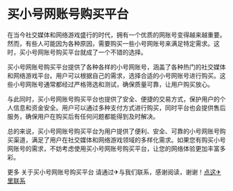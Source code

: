 # 买小号网账号购买平台

在当今社交媒体和网络游戏盛行的时代，拥有一个优质的网账号变得越来越重要。然而，有些人可能因为各种原因，需要购买一些小号网账号来满足特定需求。这时，买小号网账号购买平台就成了一个不错的选择。

买小号网账号购买平台提供了各种各样的小号网账号，涵盖了各种热门的社交媒体和网络游戏平台。用户可以根据自己的需求，选择合适的小号网账号进行购买。这些小号网账号通常都经过严格筛选和测试，确保质量可靠，让用户购买放心。

与此同时，买小号网账号购买平台也提供了安全、便捷的交易方式，保护用户的个人信息和资金安全。用户可以通过多种支付方式进行购买，同时平台也会提供售后服务，确保用户在购买后有任何问题都能得到及时解决。

总的来说，买小号网账号购买平台为用户提供了便利、安全、可靠的小号网账号购买渠道，满足了用户在社交媒体和网络游戏领域的多样化需求。如果您有购买小号网账号的需求，不妨考虑使用买小号网账号购买平台，让您的网络体验更加丰富多彩。

更多 关于买小号网账号购买平台 请通过✈与我们联系，感谢阅读，谢谢！[点这✈里联系](https://sms.k02.cc)